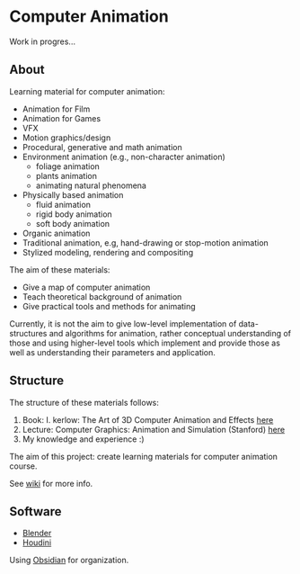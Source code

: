 # Computer Animation

Work in progres...

## About

Learning material for computer animation:
* Animation for Film
* Animation for Games
* VFX
* Motion graphics/design
* Procedural, generative and math animation
* Environment animation (e.g., non-character animation)
  * foliage animation
  * plants animation
  * animating natural phenomena
* Physically based animation
  * fluid animation
  * rigid body animation
  * soft body animation
* Organic animation
* Traditional animation, e.g, hand-drawing or stop-motion animation
* Stylized modeling, rendering and compositing

The aim of these materials:
* Give a map of computer animation
* Teach theoretical background of animation
* Give practical tools and methods for animating

Currently, it is not the aim to give low-level implementation of data-structures and algorithms for animation, rather conceptual understanding of those and using higher-level tools which implement and provide those as well as understanding their parameters and application.

## Structure

The structure of these materials follows:
1. Book: I. kerlow: The Art of 3D Computer Animation and Effects [here](https://www.amazon.de/-/en/Isaac-V-Kerlow/dp/0470084901)
2. Lecture: Computer Graphics: Animation and Simulation (Stanford) [here](http://graphics.stanford.edu/courses/cs348c/)
3. My knowledge and experience :)

The aim of this project: create learning materials for computer animation course.

See [wiki](https://github.com/lorentzo/ComputerAnimation/wiki) for more info.

## Software

* [Blender](https://www.blender.org/)
* [Houdini](https://www.sidefx.com/)

Using [Obsidian](https://obsidian.md/) for organization.


